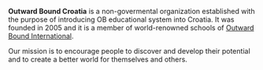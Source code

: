 **Outward Bound Croatia** is a non-govermental organization established with the purpose of introducing OB educational system into Croatia. It was founded in 2005 and it is a member of world-renowned schools of [Outward Bound International](/en/about/international).

Our mission is to encourage people to discover and develop their potential and to create a better world for themselves and others.
